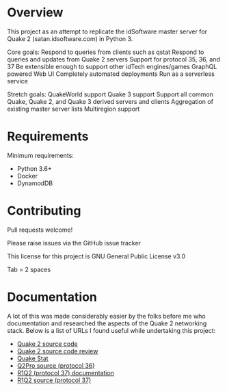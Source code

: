 # Overview

This project as an attempt to replicate the idSoftware master server for Quake 2 (satan.idsoftware.com) in Python 3.

Core goals:
  Respond to queries from clients such as qstat
  Respond to queries and updates from Quake 2 servers
  Support for protocol 35, 36, and 37
  Be extensible enough to support other idTech engines/games
  GraphQL powered Web UI
  Completely automated deployments
  Run as a serverless service

Stretch goals:
  QuakeWorld support
  Quake 3 support
  Support all common Quake, Quake 2, and Quake 3 derived servers and clients
  Aggregation of existing master server lists
  Multiregion support

# Requirements

Minimum requirements:
- Python 3.6+
- Docker
- DynamodDB

# Contributing

Pull requests welcome!

Please raise issues via the GitHub issue tracker

This license for this project is GNU General Public License v3.0

Tab = 2 spaces

# Documentation

A lot of this was made considerably easier by the folks before me who documentation and researched the aspects of the Quake 2 networking stack. Below is a list of URLs I found useful while undertaking this project:

- [Quake 2 source code](https://github.com/id-Software/Quake-2)
- [Quake 2 source code review](http://fabiensanglard.net/quake2/index.php)
- [Quake Stat](https://github.com/multiplay/qstat)
- [Q2Pro source (protocol 36)](https://github.com/AndreyNazarov/q2pro)
- [R1Q2 (protocol 37) documentation](https://r-1.ch/r1q2-protocol.txt)
- [R1Q2 source (protocol 37)](https://github.com/tastyspleen/r1q2-archive)
